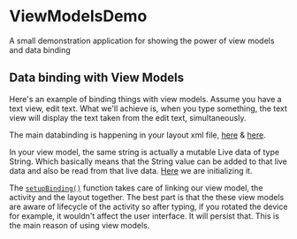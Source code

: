 # ViewModelsDemo
A small demonstration application for showing the power of view models and data binding

## Data binding with View Models
Here's an example of binding things with view models. 
Assume you have a text view, edit text. What we'll achieve is, when you type something, the text view will display the text taken from the edit text, simultaneously. 

The main databinding is happening in your layout xml file, [here](https://github.com/KhyatiMehta3/ViewModelsDemo/blob/0af258ee58e10870fd84291f9089b08bd70c1cb3/app/src/main/res/layout/activity_main.xml#L21) & [here](https://github.com/KhyatiMehta3/ViewModelsDemo/blob/0af258ee58e10870fd84291f9089b08bd70c1cb3/app/src/main/res/layout/activity_main.xml#L31). 

In your view model, the same string is actually a mutable Live data of type String. Which basically means that the String value can be added to that live data and also be read from that live data. [Here](https://github.com/KhyatiMehta3/ViewModelsDemo/blob/0af258ee58e10870fd84291f9089b08bd70c1cb3/app/src/main/java/com/example/databindingsample/MainActivityViewModel.java#L11) we are initializing it. 

The [`setupBinding()`](https://github.com/KhyatiMehta3/ViewModelsDemo/blob/0af258ee58e10870fd84291f9089b08bd70c1cb3/app/src/main/java/com/example/databindingsample/MainActivity.java#L19) function takes care of linking our view model, the activity and the layout together. The best part is that the these view models are aware of lifecycle of the activity so after typing, if you rotated the device for example, it wouldn't affect the user interface. It will persist that. 
This is the main reason of using view models. 
